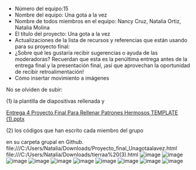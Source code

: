 - Número del equipo:15
- Nombre del equipo: Una gota a la vez
- Nombre de todos miembros en el equipo: Nancy Cruz, Natalia Ortiz, Natalia Molina
- El título del proyecto: Una gota a la vez
- Actualizaciones de la lista de recursos y referencias que están usando para su proyecto final:
- ¿Sobre qué les gustaría recibir sugerencias o ayuda de las moderadoras? Recuerdan que esta es la penúltima entrega antes de la entrega final y la presentación final, ¡así que aprovechan la oportunidad de recibir retroalimentación!
- Cómo insertar movimiento a imágenes

No se olviden de subir:

(1) la plantilla de diapositivas rellenada y 

[Entrega 4 Proyecto Final Para Rellenar Patrones  Hermosos TEMPLATE  (1).pptx](https://github.com/PatronesHermosos/proyecto-final-2da-intro/files/6873191/Entrega.4.Proyecto.Final.Para.Rellenar.Patrones.Hermosos.TEMPLATE.1.pptx)

(2) los códigos que han escrito cada miembro del grupo 

en su carpeta grupal en Github.
file:///C:/Users/Natalia/Downloads/Proyecto_final_Unagotaalavez.html
file:///C:/Users/Natalia/Downloads/tierraa%20(3).html
![image](https://user-images.githubusercontent.com/85130464/127726898-170e0859-3159-435b-a97b-f5bde65ae308.png)
![image](https://user-images.githubusercontent.com/85130464/127726904-605affc2-f020-402a-bd57-c05b95647852.png)
![image](https://user-images.githubusercontent.com/85130464/127726912-cd8e1bd5-ca6b-49f5-ba2c-d2fb6b25a325.png)
![image](https://user-images.githubusercontent.com/85130464/127726915-3109fe18-86fe-4f3b-93cd-f6aaf213cbf8.png)
![image](https://user-images.githubusercontent.com/85130464/127726918-2855f687-4cdf-4eee-a1b6-634e2f818999.png)
![image](https://user-images.githubusercontent.com/85130464/127726922-87f2cd35-ae2b-427a-be94-7974a04ad4d9.png)
![image](https://user-images.githubusercontent.com/85130464/127726925-d4840a8c-cbbc-45b9-9d69-ec50040c23c3.png)
![image](https://user-images.githubusercontent.com/85130464/127726932-2a5075eb-9fd3-47b9-a087-158d2b5cff7d.png)
![image](https://user-images.githubusercontent.com/85130464/127726938-99e66001-7ec6-4b5b-9f46-e010c11317ac.png)
![image](https://user-images.githubusercontent.com/85130464/127726940-80a86568-f3f9-4b4e-aa37-cbdb94abf466.png)
